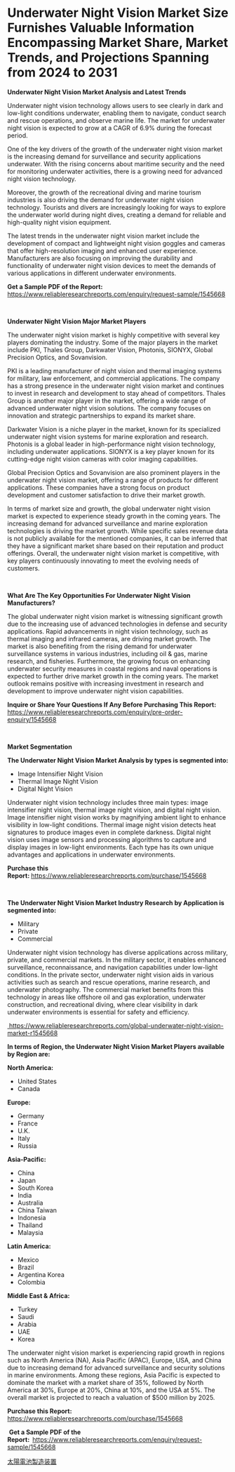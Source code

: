 <p><h1>Underwater Night Vision Market Size Furnishes Valuable Information Encompassing Market Share, Market Trends, and Projections Spanning from 2024 to 2031</h1></p><p><strong>Underwater Night Vision Market Analysis and Latest Trends</strong></p>
<p><p>Underwater night vision technology allows users to see clearly in dark and low-light conditions underwater, enabling them to navigate, conduct search and rescue operations, and observe marine life. The market for underwater night vision is expected to grow at a CAGR of 6.9% during the forecast period.</p><p>One of the key drivers of the growth of the underwater night vision market is the increasing demand for surveillance and security applications underwater. With the rising concerns about maritime security and the need for monitoring underwater activities, there is a growing need for advanced night vision technology.</p><p>Moreover, the growth of the recreational diving and marine tourism industries is also driving the demand for underwater night vision technology. Tourists and divers are increasingly looking for ways to explore the underwater world during night dives, creating a demand for reliable and high-quality night vision equipment.</p><p>The latest trends in the underwater night vision market include the development of compact and lightweight night vision goggles and cameras that offer high-resolution imaging and enhanced user experience. Manufacturers are also focusing on improving the durability and functionality of underwater night vision devices to meet the demands of various applications in different underwater environments.</p></p>
<p><strong>Get a Sample PDF of the Report:&nbsp;</strong> <a href="https://www.reliableresearchreports.com/enquiry/request-sample/1545668">https://www.reliableresearchreports.com/enquiry/request-sample/1545668</a></p>
<p>&nbsp;</p>
<p><strong>Underwater Night Vision Major Market Players</strong></p>
<p><p>The underwater night vision market is highly competitive with several key players dominating the industry. Some of the major players in the market include PKI, Thales Group, Darkwater Vision, Photonis, SIONYX, Global Precision Optics, and Sovanvision.</p><p>PKI is a leading manufacturer of night vision and thermal imaging systems for military, law enforcement, and commercial applications. The company has a strong presence in the underwater night vision market and continues to invest in research and development to stay ahead of competitors. Thales Group is another major player in the market, offering a wide range of advanced underwater night vision solutions. The company focuses on innovation and strategic partnerships to expand its market share.</p><p>Darkwater Vision is a niche player in the market, known for its specialized underwater night vision systems for marine exploration and research. Photonis is a global leader in high-performance night vision technology, including underwater applications. SIONYX is a key player known for its cutting-edge night vision cameras with color imaging capabilities.</p><p>Global Precision Optics and Sovanvision are also prominent players in the underwater night vision market, offering a range of products for different applications. These companies have a strong focus on product development and customer satisfaction to drive their market growth.</p><p>In terms of market size and growth, the global underwater night vision market is expected to experience steady growth in the coming years. The increasing demand for advanced surveillance and marine exploration technologies is driving the market growth. While specific sales revenue data is not publicly available for the mentioned companies, it can be inferred that they have a significant market share based on their reputation and product offerings. Overall, the underwater night vision market is competitive, with key players continuously innovating to meet the evolving needs of customers.</p></p>
<p>&nbsp;</p>
<p><strong>What Are The Key Opportunities For Underwater Night Vision Manufacturers?</strong></p>
<p><p>The global underwater night vision market is witnessing significant growth due to the increasing use of advanced technologies in defense and security applications. Rapid advancements in night vision technology, such as thermal imaging and infrared cameras, are driving market growth. The market is also benefiting from the rising demand for underwater surveillance systems in various industries, including oil & gas, marine research, and fisheries. Furthermore, the growing focus on enhancing underwater security measures in coastal regions and naval operations is expected to further drive market growth in the coming years. The market outlook remains positive with increasing investment in research and development to improve underwater night vision capabilities.</p></p>
<p><strong>Inquire or Share Your Questions If Any Before Purchasing This Report:</strong> <a href="https://www.reliableresearchreports.com/enquiry/pre-order-enquiry/1545668">https://www.reliableresearchreports.com/enquiry/pre-order-enquiry/1545668</a></p>
<p>&nbsp;</p>
<p><strong>Market Segmentation</strong></p>
<p><strong>The Underwater Night Vision Market Analysis by types is segmented into:</strong></p>
<p><ul><li>Image Intensifier Night Vision</li><li>Thermal Image Night Vision</li><li>Digital Night Vision</li></ul></p>
<p><p>Underwater night vision technology includes three main types: image intensifier night vision, thermal image night vision, and digital night vision. Image intensifier night vision works by magnifying ambient light to enhance visibility in low-light conditions. Thermal image night vision detects heat signatures to produce images even in complete darkness. Digital night vision uses image sensors and processing algorithms to capture and display images in low-light environments. Each type has its own unique advantages and applications in underwater environments.</p></p>
<p><strong>Purchase this Report:&nbsp;</strong><a href="https://www.reliableresearchreports.com/purchase/1545668">https://www.reliableresearchreports.com/purchase/1545668</a></p>
<p>&nbsp;</p>
<p><strong>The Underwater Night Vision Market Industry Research by Application is segmented into:</strong></p>
<p><ul><li>Military</li><li>Private</li><li>Commercial</li></ul></p>
<p><p>Underwater night vision technology has diverse applications across military, private, and commercial markets. In the military sector, it enables enhanced surveillance, reconnaissance, and navigation capabilities under low-light conditions. In the private sector, underwater night vision aids in various activities such as search and rescue operations, marine research, and underwater photography. The commercial market benefits from this technology in areas like offshore oil and gas exploration, underwater construction, and recreational diving, where clear visibility in dark underwater environments is essential for safety and efficiency.</p></p>
<p><a href="https://www.reliableresearchreports.com/global-underwater-night-vision-market-r1545668">&nbsp;https://www.reliableresearchreports.com/global-underwater-night-vision-market-r1545668</a></p>
<p><strong>In terms of Region, the Underwater Night Vision Market Players available by Region are:</strong></p>
<p>
    <p> <strong> North America: </strong>
        <ul>
            <li>United States</li>
            <li>Canada</li>
        </ul>
        </p> 
    <p> <strong> Europe: </strong>
        <ul>
            <li>Germany</li>
            <li>France</li>
            <li>U.K.</li>
            <li>Italy</li>
            <li>Russia</li>
        </ul>
        </p> 
    <p> <strong> Asia-Pacific: </strong>
        <ul>
            <li>China</li>
            <li>Japan</li>
            <li>South Korea</li>
            <li>India</li>
            <li>Australia</li>
            <li>China Taiwan</li>
            <li>Indonesia</li>
            <li>Thailand</li>
            <li>Malaysia</li>
        </ul>
        </p> 
    <p> <strong> Latin America: </strong>
        <ul>
            <li>Mexico</li>
            <li>Brazil</li>
            <li>Argentina Korea</li>
            <li>Colombia</li>
        </ul>
        </p> 
    <p> <strong> Middle East & Africa: </strong>
        <ul>
            <li>Turkey</li>
            <li>Saudi</li>
            <li>Arabia</li>
            <li>UAE</li>
            <li>Korea</li>
        </ul>
    </p>
    </p>
<p><p>The underwater night vision market is experiencing rapid growth in regions such as North America (NA), Asia Pacific (APAC), Europe, USA, and China due to increasing demand for advanced surveillance and security solutions in marine environments. Among these regions, Asia Pacific is expected to dominate the market with a market share of 35%, followed by North America at 30%, Europe at 20%, China at 10%, and the USA at 5%. The overall market is projected to reach a valuation of $500 million by 2025.</p></p>
<p><strong>Purchase this Report: </strong><a href="https://www.reliableresearchreports.com/purchase/1545668">https://www.reliableresearchreports.com/purchase/1545668</a></p>
<p>&nbsp;<strong>Get a Sample PDF of the Report:&nbsp;&nbsp;</strong><a href="https://www.reliableresearchreports.com/enquiry/request-sample/1545668">https://www.reliableresearchreports.com/enquiry/request-sample/1545668</a></p>
<p><strong></strong></p>
<p><p><a href="https://github.com/oqoeusbvpadwjs08/Market-Research-Report-List-1/blob/main/802667628342.md">太陽電池製造装置</a></p></p>